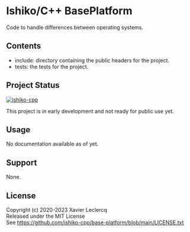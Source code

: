 # Ishiko/C++ BasePlatform

Code to handle differences between operating systems.


## Contents

- include: directory containing the public headers for the project.
- tests: the tests for the project.


## Project Status

[![ishiko-cpp](https://circleci.com/gh/ishiko-cpp/base-platform.svg?style=shield)](https://circleci.com/gh/ishiko-cpp/base-platform)

This project is in early development and not ready for public use yet. 


## Usage

No documentation available as of yet.


## Support

None.


## License

Copyright (c) 2020-2023 Xavier Leclercq\
Released under the MIT License\
See https://github.com/ishiko-cpp/base-platform/blob/main/LICENSE.txt
